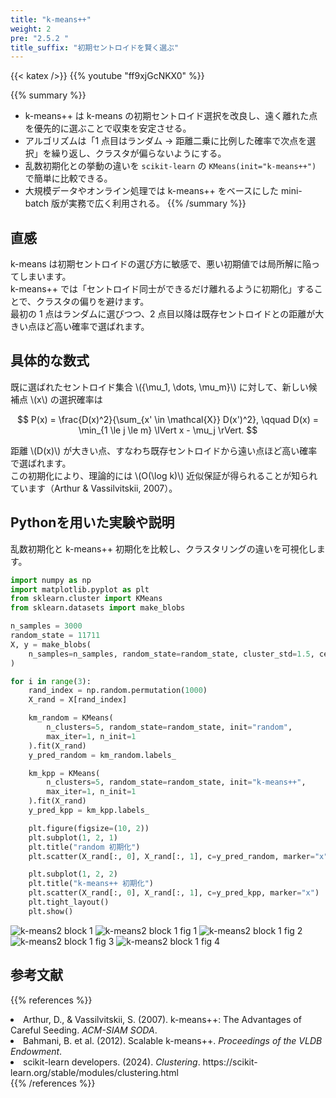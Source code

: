 ```yaml
---
title: "k-means++"
weight: 2
pre: "2.5.2 "
title_suffix: "初期セントロイドを賢く選ぶ"
---
```


{{< katex />}}
{{% youtube "ff9xjGcNKX0" %}}

{{% summary %}}
- k-means++ は k-means の初期セントロイド選択を改良し、遠く離れた点を優先的に選ぶことで収束を安定させる。
- アルゴリズムは「1 点目はランダム → 距離二乗に比例した確率で次点を選択」を繰り返し、クラスタが偏らないようにする。
- 乱数初期化との挙動の違いを `scikit-learn` の `KMeans(init="k-means++")` で簡単に比較できる。
- 大規模データやオンライン処理では k-means++ をベースにした mini-batch 版が実務で広く利用される。
{{% /summary %}}

## 直感
k-means は初期セントロイドの選び方に敏感で、悪い初期値では局所解に陥ってしまいます。  
k-means++ では「セントロイド同士ができるだけ離れるように初期化」することで、クラスタの偏りを避けます。  
最初の 1 点はランダムに選びつつ、2 点目以降は既存セントロイドとの距離が大きい点ほど高い確率で選ばれます。

## 具体的な数式
既に選ばれたセントロイド集合 \\(\{\mu_1, \dots, \mu_m\}\\) に対して、新しい候補点 \\(x\\) の選択確率は

$$
P(x) = \frac{D(x)^2}{\sum_{x' \in \mathcal{X}} D(x')^2}, \qquad D(x) = \min_{1 \le j \le m} \lVert x - \mu_j \rVert.
$$

距離 \\(D(x)\\) が大きい点、すなわち既存セントロイドから遠い点ほど高い確率で選ばれます。  
この初期化により、理論的には \\(O(\log k)\\) 近似保証が得られることが知られています（Arthur & Vassilvitskii, 2007）。

## Pythonを用いた実験や説明
乱数初期化と k-means++ 初期化を比較し、クラスタリングの違いを可視化します。

```python
import numpy as np
import matplotlib.pyplot as plt
from sklearn.cluster import KMeans
from sklearn.datasets import make_blobs

n_samples = 3000
random_state = 11711
X, y = make_blobs(
    n_samples=n_samples, random_state=random_state, cluster_std=1.5, centers=8
)

for i in range(3):
    rand_index = np.random.permutation(1000)
    X_rand = X[rand_index]

    km_random = KMeans(
        n_clusters=5, random_state=random_state, init="random",
        max_iter=1, n_init=1
    ).fit(X_rand)
    y_pred_random = km_random.labels_

    km_kpp = KMeans(
        n_clusters=5, random_state=random_state, init="k-means++",
        max_iter=1, n_init=1
    ).fit(X_rand)
    y_pred_kpp = km_kpp.labels_

    plt.figure(figsize=(10, 2))
    plt.subplot(1, 2, 1)
    plt.title("random 初期化")
    plt.scatter(X_rand[:, 0], X_rand[:, 1], c=y_pred_random, marker="x")

    plt.subplot(1, 2, 2)
    plt.title("k-means++ 初期化")
    plt.scatter(X_rand[:, 0], X_rand[:, 1], c=y_pred_kpp, marker="x")
    plt.tight_layout()
    plt.show()
```

![k-means2 block 1](/images/basic/clustering/k-means2_block01.svg)
![k-means2 block 1 fig 1](/images/basic/clustering/k-means2_block01_fig01.svg)
![k-means2 block 1 fig 2](/images/basic/clustering/k-means2_block01_fig02.svg)
![k-means2 block 1 fig 3](/images/basic/clustering/k-means2_block01_fig03.svg)
![k-means2 block 1 fig 4](/images/basic/clustering/k-means2_block01_fig04.svg)

## 参考文献
{{% references %}}
<li>Arthur, D., &amp; Vassilvitskii, S. (2007). k-means++: The Advantages of Careful Seeding. <i>ACM-SIAM SODA</i>.</li>
<li>Bahmani, B. et al. (2012). Scalable k-means++. <i>Proceedings of the VLDB Endowment</i>.</li>
<li>scikit-learn developers. (2024). <i>Clustering</i>. https://scikit-learn.org/stable/modules/clustering.html</li>
{{% /references %}}
